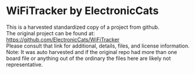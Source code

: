 
# WiFiTracker by ElectronicCats  
This is a harvested standardized copy of a project from github.  
The original project can be found at:  
https://github.com/ElectronicCats/WiFiTracker  
Please consult that link for additional, details, files, and license information.  
Note: It was auto harvested and if the original repo had more than one board file or anything out of the ordinary the files here are likely not representative.  
    